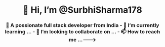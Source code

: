 <h1 align="center"> 👋 Hi, I’m @SurbhiSharma178</h1>
 <h3 align="center"> 👀 A possionate full stack developer from India 
- 🌱 I’m currently learning ...
- 💞️ I’m looking to collaborate on ...
- 📫 How to reach me ...--->

<!---
SurbhiSharma178/SurbhiSharma178 is a ✨ special ✨ repository because its `README.md` (this file) appears on your GitHub profile.
You can click the Preview link to take a look at your changes.
--->
<h1 align="center">

